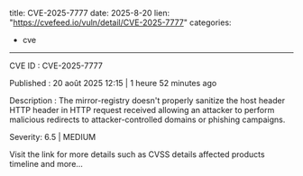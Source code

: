  
title: CVE-2025-7777
date: 2025-8-20
lien: "https://cvefeed.io/vuln/detail/CVE-2025-7777"
categories:
  - cve
---

CVE ID : CVE-2025-7777

Published :  20 août 2025 12:15 | 1 heure
52 minutes ago

Description : The mirror-registry doesn't properly sanitize the host header HTTP header in HTTP request received
allowing an attacker to perform malicious redirects to attacker-controlled domains or phishing campaigns.

Severity: 6.5 | MEDIUM

Visit the link for more details
such as CVSS details
affected products
timeline
and more...
